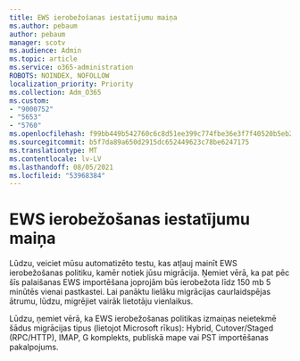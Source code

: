 ```yaml
---
title: EWS ierobežošanas iestatījumu maiņa
ms.author: pebaum
author: pebaum
manager: scotv
ms.audience: Admin
ms.topic: article
ms.service: o365-administration
ROBOTS: NOINDEX, NOFOLLOW
localization_priority: Priority
ms.collection: Adm_O365
ms.custom:
- "9000752"
- "5653"
- "5760"
ms.openlocfilehash: f99bb449b542760c6c8d51ee399c774fbe36e3f7f40520b5eb23f39d9d7c08dd
ms.sourcegitcommit: b5f7da89a650d2915dc652449623c78be6247175
ms.translationtype: MT
ms.contentlocale: lv-LV
ms.lasthandoff: 08/05/2021
ms.locfileid: "53968384"
---
```

# <a name="changing-ews-throttling-settings"></a>EWS ierobežošanas iestatījumu maiņa

Lūdzu, veiciet mūsu automatizēto testu, kas atļauj mainīt EWS ierobežošanas politiku, kamēr notiek jūsu migrācija. Ņemiet vērā, ka pat pēc šīs palaišanas EWS importēšana joprojām būs ierobežota līdz 150 mb 5 minūtēs vienai pastkastei. Lai panāktu lielāku migrācijas caurlaidspējas ātrumu, lūdzu, migrējiet vairāk lietotāju vienlaikus.

Lūdzu, ņemiet vērā, ka EWS ierobežošanas politikas izmaiņas neietekmē šādus migrācijas tipus (lietojot Microsoft rīkus): Hybrid, Cutover/Staged (RPC/HTTP), IMAP, G komplekts, publiskā mape vai PST importēšanas pakalpojums.